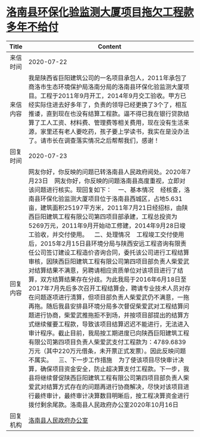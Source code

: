 # <a href="http://www.shangluo.gov.cn/zmhd/ldxxxx.jsp?urltype=leadermail.LeaderMailContentUrl&wbtreeid=1112&leadermailid=6232">洛南县环保化验监测大厦项目拖欠工程款多年不给付</a>
| Title |                                                                                                                                                                                                                                                                                                                                                                                             Content                                                                                                                                                                                                                                                                                                                                                                                              |
|:-----:|--------------------------------------------------------------------------------------------------------------------------------------------------------------------------------------------------------------------------------------------------------------------------------------------------------------------------------------------------------------------------------------------------------------------------------------------------------------------------------------------------------------------------------------------------------------------------------------------------------------------------------------------------------------------------------------------------------------------------------------------------------------------------------------------------|
| 来信时间  | 2020-07-22                                                                                                                                                                                                                                                                                                                                                                                                                                                                                                                                                                                                                                                                                                                                                                                       |
| 来信内容  | 我是陕西省巨阳建筑公司的一名项目承包人，2011年承包了商洛市生态环境保护局洛南分局的洛南县环保化验监测大厦项目。工程于2011年9月开工，2014年9月交工验收。甲方已经实际住进去好多年了，负责的领导已经更换了3个了，相互推诿，直到现在也没有结算工程款。逼不得已我在银行贷款结算了工人工资、材料费、管理费等相关费用，现在没有生活来源，家里还有老人要吃药，孩子要上学读书，我实在是没办法了。请市长在调查落实情况之后帮帮我们，感谢！                                                                                                                                                                                                                                                                                                                                                                                                                                                                                                                                                                          |
| 回复时间  | 2020-07-23                                                                                                                                                                                                                                                                                                                                                                                                                                                                                                                                                                                                                                                                                                                                                                                       |
| 回复内容  | 网友你好，你反映的问题已转洛南县人民政府阅处。2020年7月23日    网友你好，你反映的问题洛南县高度重视，立即对该问题进行核实。现回复如下：    一、基本情况    经核查，洛南县环保化验监测大厦项目位于洛南县西城区，占地5.631亩，建筑面积25197平方米，2011年7月21日经招标，由陕西巨阳建筑工程有限公司第四项目部承建，工程总投资为5269万元，2011年9月开始动工修建，2014年9月28日竣工验收，并交付使用。    二、处理情况    工程竣工交付使用后，2015年2月15日县环境分局与陕西安远工程咨询有限责任公司签订建设工程造价咨询合同，委托该公司进行工程结算审核，因陕西巨阳建筑工程有限公司第四项目部负责人柴爱武对结算结果不满意，另聘请相应资质单位对该项目进行了结算，双方结算结果存在分歧。为此我局于2016年6月18日至2017年7月先后多次召开工程结算会，聘请专业技术人员对存在问题逐项进行清算，但项目部负责人柴爱武仍不满意，一拖再拖。随后我县安排县环境分局多次督促柴爱武对工程结算问题进行协商，柴爱武推拖拒不到场，并按项目部提出的结算方式继续催要工程款，导致该项目结算迟迟不能进行，无法进入审计程序。截止目前，我局按工期进度已向陕西巨阳建筑工程有限公司第四项目负责人柴爱武支付工程款为：4789.6839万元（其中220万元借条，未开票正式发票）。因此反映问题不属实。    三、下一步工作措施    为了使该项目尽快审计决算，确保项目资金安全，防止超决算支付工程款。下一步，我县将继续督促陕西巨阳建筑工程有限公司第四项目部负责人柴爱武对结算方式存在的问题再进行协商解决，尽快对该项目进行最终审计，最终审计决算数目明晰后，按工程决算资金进行拨付剩余尾款。洛南县人民政府办公室2020年10月16日 |
| 回复机构  | <a href="../../categories/agencies/洛南县人民政府办公室.md">洛南县人民政府办公室</a>                                                                                                                                                                                                                                                                                                                                                                                                                                                                                                                                                                                                                                                                                                                                 |